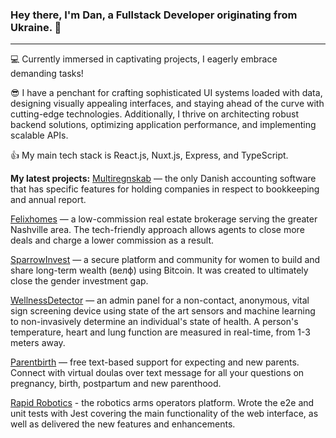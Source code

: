 ### Hey there, I'm Dan, a Fullstack Developer originating from Ukraine. 👋
---

💻 Currently immersed in captivating projects, I eagerly embrace demanding tasks!

😎 I have a penchant for crafting sophisticated UI systems loaded with data, designing visually appealing interfaces, and staying ahead of the curve with cutting-edge technologies. Additionally, I thrive on architecting robust backend solutions, optimizing application performance, and implementing scalable APIs.

👍 My main tech stack is React.js, Nuxt.js, Express, and TypeScript.

**My latest projects:**
[Multiregnskab](https://www.multiregnskab.dk/en) — the only Danish accounting software that has specific features for holding companies in respect to bookkeeping and annual report.

[Felixhomes](https://www.felixhomes.com/) — a low-commission real estate brokerage serving the greater Nashville area. The tech-friendly approach allows agents to close more deals and charge a lower commission as a result.

[SparrowInvest](https://www.joinsparrow.co/) — a secure platform and community for women to build and share long-term wealth (велф) using Bitcoin. It was created to ultimately close the gender investment gap.

[WellnessDetector](http://www.argyle-design.com/) — an admin panel for a non-contact, anonymous, vital sign screening device using state of the art sensors and machine learning to non-invasively determine an individual's state of health. A person's temperature, heart and lung function are measured in real-time, from 1-3 meters away.

[Parentbirth](https://www.parentbirth.com/) — free text-based support for expecting and new parents. Connect with virtual doulas over text message for all your questions on pregnancy, birth, postpartum and new parenthood.

[Rapid Robotics](https://www.rapidrobotics.com/) - the robotics arms operators platform. Wrote the e2e and unit tests with Jest covering the main functionality of the web interface, as well as delivered the new features and enhancements.

<!--


Here are some ideas to get you started:

- 🔭 I’m currently working on ...
- 🌱 I’m currently learning ...
- 👯 I’m looking to collaborate on ...
- 🤔 I’m looking for help with ...
- 💬 Ask me about ...
- 📫 How to reach me: ...
- 😄 Pronouns: ...
- ⚡ Fun fact: ...
-->
